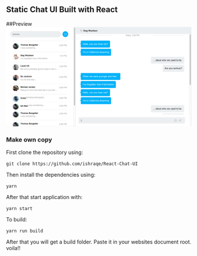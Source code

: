 
## Static Chat UI Built with React 

##Preview
![Preview](./src/DB/preview.png)

### Make own copy

First clone the repository using:

    git clone https://github.com/ishraqe/React-Chat-UI

Then install the dependencies using:

    yarn


After that start application with:

    yarn start

To build:

    yarn run build

After that you will get a build folder. Paste it in your websites document root. voila!!